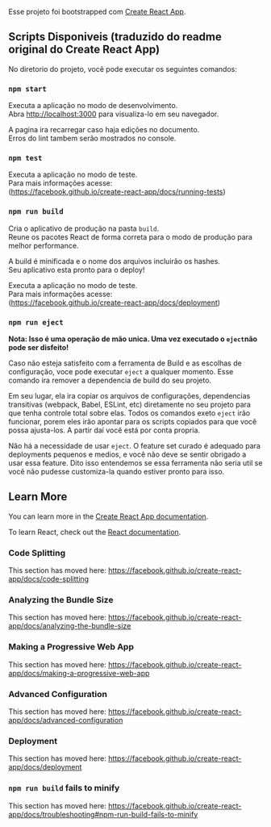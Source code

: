 Esse projeto foi bootstrapped com [Create React App](https://github.com/facebook/create-react-app).

## Scripts Disponiveis (traduzido do readme original do Create React App)

No diretorio do projeto, você pode executar os seguintes comandos:

### `npm start`

Executa a aplicação no modo de desenvolvimento.<br />
Abra [http://localhost:3000](http://localhost:3000) para visualiza-lo em seu navegador.

A pagina ira recarregar caso haja edições no documento.<br />
Erros do lint tambem serão mostrados no console.

### `npm test`

Executa a aplicação no modo de teste.<br />
Para mais informações acesse:<br/>
(https://facebook.github.io/create-react-app/docs/running-tests)

### `npm run build`

Cria o aplicativo de produção na pasta `build`.<br />
Reune os pacotes React de forma correta para o modo de produção para melhor performance.

A build é minificada e o nome dos arquivos incluirão os hashes.<br />
Seu aplicativo esta pronto para o deploy!

Executa a aplicação no modo de teste.<br />
Para mais informações acesse:<br/>
(https://facebook.github.io/create-react-app/docs/deployment) 

### `npm run eject`

**Nota: Isso é uma operação de mão unica. Uma vez executado o  `eject`não pode ser disfeito!**

Caso não esteja satisfeito com a ferramenta de Build e as escolhas de configuração, voce pode executar `eject` a qualquer momento. Esse comando ira remover a dependencia de build do seu projeto.

Em seu lugar, ela ira copiar os arquivos de configurações, dependencias transitivas (webpack, Babel, ESLint, etc) diretamente no seu projeto para que tenha controle total sobre elas. Todos os comandos exeto `eject` irão funcionar, porem eles irão apontar para os scripts copiados para que você possa ajusta-los. A partir daí você está por conta propria.

Não há a necessidade de usar `eject`. O feature set curado é adequado para deployments pequenos e medios, e você não deve se sentir obrigado a usar essa feature. Dito isso entendemos se essa ferramenta não seria util se você não pudesse customiza-la quando estiver pronto para isso.

## Learn More

You can learn more in the [Create React App documentation](https://facebook.github.io/create-react-app/docs/getting-started).

To learn React, check out the [React documentation](https://reactjs.org/).

### Code Splitting

This section has moved here: https://facebook.github.io/create-react-app/docs/code-splitting

### Analyzing the Bundle Size

This section has moved here: https://facebook.github.io/create-react-app/docs/analyzing-the-bundle-size

### Making a Progressive Web App

This section has moved here: https://facebook.github.io/create-react-app/docs/making-a-progressive-web-app

### Advanced Configuration

This section has moved here: https://facebook.github.io/create-react-app/docs/advanced-configuration

### Deployment

This section has moved here: https://facebook.github.io/create-react-app/docs/deployment

### `npm run build` fails to minify

This section has moved here: https://facebook.github.io/create-react-app/docs/troubleshooting#npm-run-build-fails-to-minify
